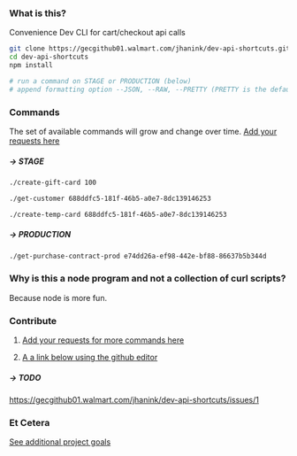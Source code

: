 ### What is this?

Convenience Dev CLI for cart/checkout api calls

```sh
git clone https://gecgithub01.walmart.com/jhanink/dev-api-shortcuts.git
cd dev-api-shortcuts
npm install
```
```sh
# run a command on STAGE or PRODUCTION (below)
# append formatting option --JSON, --RAW, --PRETTY (PRETTY is the default)
```



### Commands

The set of available commands will grow and change over time. [Add your requests here](https://gecgithub01.walmart.com/jhanink/dev-api-shortcuts/issues)

##### → STAGE

```sh
./create-gift-card 100

./get-customer 688ddfc5-181f-46b5-a0e7-8dc139146253

./create-temp-card 688ddfc5-181f-46b5-a0e7-8dc139146253
```

##### → PRODUCTION

```sh
./get-purchase-contract-prod e74dd26a-ef98-442e-bf88-86637b5b344d
```



### Why is this a node program and not a collection of curl scripts?

Because node is more fun.



### Contribute

1. [Add your requests for more commands here](https://gecgithub01.walmart.com/jhanink/dev-api-shortcuts/issues)

2. [A a link below using the github editor](https://gecgithub01.walmart.com/jhanink/dev-api-shortcuts/edit/master/README.md)

##### → TODO

https://gecgithub01.walmart.com/jhanink/dev-api-shortcuts/issues/1



### Et Cetera

[See additional project goals](project-goals.md)

